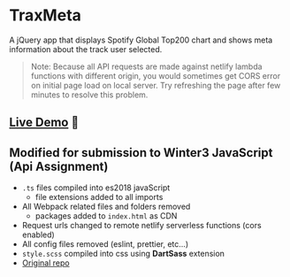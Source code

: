 # TraxMeta

A jQuery app that displays Spotify Global Top200 chart and shows meta information about the track user selected.

> Note: Because all API requests are made against netlify lambda functions with different origin, you would sometimes get CORS error on initial page load on local server. Try refreshing the page after few minutes to resolve this problem.

## [Live Demo](https://traxmeta.netlify.app/) 🚀

## Modified for submission to Winter3 JavaScript (Api Assignment)

- `.ts` files compiled into es2018 javaScript
  - file extensions added to all imports
- All Webpack related files and folders removed
  - packages added to `index.html` as CDN
- Request urls changed to remote netlify serverless functions (cors enabled)
- All config files removed (eslint, prettier, etc...)
- `style.scss` compiled into css using **DartSass** extension
- [Original repo](https://github.com/toypiano/traxmeta)
